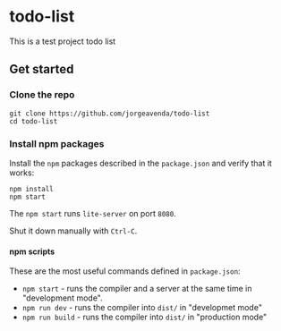 # todo-list

This is a test project todo list

## Get started

### Clone the repo

```shell
git clone https://github.com/jorgeavenda/todo-list
cd todo-list
```

### Install npm packages

Install the `npm` packages described in the `package.json` and verify that it works:

```shell
npm install
npm start
```

The `npm start` runs `lite-server` on port `8080`.

Shut it down manually with `Ctrl-C`.

#### npm scripts

These are the most useful commands defined in `package.json`:

* `npm start` - runs the compiler and a server at the same time in "development mode".
* `npm run dev` - runs the compiler into `dist/` in "developmet mode"
* `npm run build` - runs the compiler into `dist/` in "production mode"

